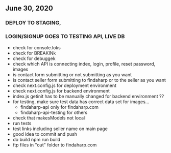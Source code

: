 ## June 30, 2020
### DEPLOY TO STAGING, 
### LOGIN/SIGNUP GOES TO TESTING API, LIVE DB

- check for console.loks
- check for BREAKINk
- check for debuggek
- check which API is connecting index, login, profile, reset password, images
- is contact form submitting or not submitting as you want 
- is contact seller form submitting to findaharp or to the seller as you want
- check next.config.js for deployment environment
- check next.config.js for backend environment
- index.js getinit has to be manually changed for backend environment ??
- for testing, make sure test data has correct data set for images...
    - findaharp-api only for findaharp.com
    - findaharp-api-testing for others
- check that makesModels not local
- run tests
- test links including seller name on main page
- good idea to commit and push
- do build npm run build
- ftp files in "out" folder to findaharp.com
